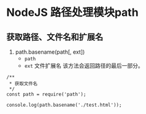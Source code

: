 # NodeJS 路径处理模块path

## 获取路径、文件名和扩展名
1. path.basename(path[, ext])
    - `path`<string>
    - `ext`<string> 文件扩展名
该方法会返回路径的最后一部分。
```
/**
 * 获取文件名
 */
const path = require('path');

console.log(path.basename('./test.html'));

```
